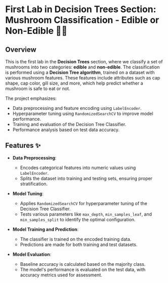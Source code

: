 # First Lab in Decision Trees Section: Mushroom Classification - Edible or Non-Edible 🌱🍄

## Overview
This is the first lab in the **Decision Trees** section, where we classify a set of mushrooms into two categories: **edible** and **non-edible**. The classification is performed using a **Decision Tree algorithm**, trained on a dataset with various mushroom features. These features include attributes such as cap shape, cap color, gill size, and more, which help predict whether a mushroom is safe to eat or not.

The project emphasizes:
- Data preprocessing and feature encoding using `LabelEncoder`.
- Hyperparameter tuning using `RandomizedSearchCV` to improve model performance.
- Training and evaluation of the Decision Tree Classifier.
- Performance analysis based on test data accuracy.

## Features ✨
- **Data Preprocessing**: 
  - Encodes categorical features into numeric values using `LabelEncoder`.
  - Splits the dataset into training and testing sets, ensuring proper stratification.

- **Model Tuning**: 
  - Applies `RandomizedSearchCV` for hyperparameter tuning of the Decision Tree Classifier.
  - Tests various parameters like `max_depth`, `min_samples_leaf`, and `min_samples_split` to identify the optimal configuration.

- **Model Training and Prediction**:
  - The classifier is trained on the encoded training data.
  - Predictions are made for both training and test datasets.

- **Model Evaluation**: 
  - Baseline accuracy is calculated based on the majority class.
  - The model's performance is evaluated on the test data, with accuracy metrics used for assessment.
